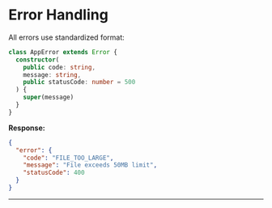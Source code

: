 # Error Handling

All errors use standardized format:

```typescript
class AppError extends Error {
  constructor(
    public code: string,
    message: string,
    public statusCode: number = 500
  ) {
    super(message)
  }
}
```

**Response:**
```json
{
  "error": {
    "code": "FILE_TOO_LARGE",
    "message": "File exceeds 50MB limit",
    "statusCode": 400
  }
}
```

---
